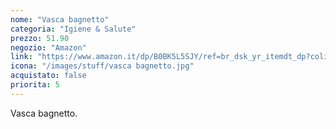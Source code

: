 ```yaml
---
nome: "Vasca bagnetto"
categoria: "Igiene & Salute"
prezzo: 51.90
negozio: "Amazon"
link: "https://www.amazon.it/dp/B0BK5L5SJY/ref=br_dsk_yr_itemdt_dp?colid=3QGQUT8WCNDK0&coliid=I16D14TU9OL9B9&psc=1"
icona: "/images/stuff/vasca bagnetto.jpg"
acquistato: false
priorita: 5
---
```


Vasca bagnetto.
